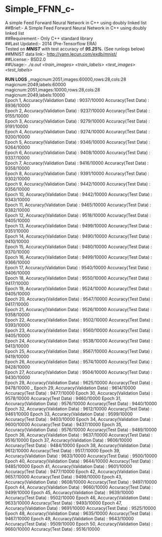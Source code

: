 # Simple_FFNN_c-
A simple Feed Forward Neural Network in C++ using doubly linked list  
##Brief:-
A Simple Feed Forward Neural Network in C++ using doubly linked list  
##Requirement:-
Only C++ standard library  
##Last Updated:-
2014 (Pre-Tensorflow ERA)  
Tested on **_MNIST_** with test accuracy of **_95.25%_**. (See runlogs below)  
##MNIST data link:-
http://yann.lecun.com/exdb/mnist/  
##License:-
BSD2.0  
##Usage:- 
*./a.out <train_images> <train_labels> <test_images> <test_labels>*




**RUN LOGS**
_magicnum:2051,images:60000,rows:28,cols:28  
magicnum:2049,labels:60000  
magicnum:2051,images:10000,rows:28,cols:28  
magicnum:2049,labels:10000  
Epoch 1, Accuracy(Validation Data) : 9037/10000  Accuracy(Test Data) : 8936/10000   
Epoch 2, Accuracy(Validation Data) : 9237/10000  Accuracy(Test Data) : 9155/10000   
Epoch 3, Accuracy(Validation Data) : 9279/10000  Accuracy(Test Data) : 9191/10000   
Epoch 4, Accuracy(Validation Data) : 9274/10000  Accuracy(Test Data) : 9200/10000   
Epoch 5, Accuracy(Validation Data) : 9346/10000  Accuracy(Test Data) : 9264/10000   
Epoch 6, Accuracy(Validation Data) : 9408/10000  Accuracy(Test Data) : 9337/10000   
Epoch 7, Accuracy(Validation Data) : 9416/10000  Accuracy(Test Data) : 9358/10000   
Epoch 8, Accuracy(Validation Data) : 9391/10000  Accuracy(Test Data) : 9302/10000   
Epoch 9, Accuracy(Validation Data) : 9442/10000  Accuracy(Test Data) : 9356/10000   
Epoch 10, Accuracy(Validation Data) : 9442/10000  Accuracy(Test Data) : 9343/10000   
Epoch 11, Accuracy(Validation Data) : 9465/10000  Accuracy(Test Data) : 9382/10000   
Epoch 12, Accuracy(Validation Data) : 9518/10000  Accuracy(Test Data) : 9405/10000   
Epoch 13, Accuracy(Validation Data) : 9499/10000  Accuracy(Test Data) : 9351/10000   
Epoch 14, Accuracy(Validation Data) : 9490/10000  Accuracy(Test Data) : 9410/10000   
Epoch 15, Accuracy(Validation Data) : 9480/10000  Accuracy(Test Data) : 9370/10000   
Epoch 16, Accuracy(Validation Data) : 9499/10000  Accuracy(Test Data) : 9366/10000   
Epoch 17, Accuracy(Validation Data) : 9540/10000  Accuracy(Test Data) : 9406/10000   
Epoch 18, Accuracy(Validation Data) : 9550/10000  Accuracy(Test Data) : 9417/10000   
Epoch 19, Accuracy(Validation Data) : 9524/10000  Accuracy(Test Data) : 9405/10000   
Epoch 20, Accuracy(Validation Data) : 9547/10000  Accuracy(Test Data) : 9417/10000   
Epoch 21, Accuracy(Validation Data) : 9526/10000  Accuracy(Test Data) : 9358/10000   
Epoch 22, Accuracy(Validation Data) : 9502/10000  Accuracy(Test Data) : 9393/10000   
Epoch 23, Accuracy(Validation Data) : 9560/10000  Accuracy(Test Data) : 9405/10000   
Epoch 24, Accuracy(Validation Data) : 9538/10000  Accuracy(Test Data) : 9413/10000   
Epoch 25, Accuracy(Validation Data) : 9567/10000  Accuracy(Test Data) : 9419/10000   
Epoch 26, Accuracy(Validation Data) : 9574/10000  Accuracy(Test Data) : 9428/10000   
Epoch 27, Accuracy(Validation Data) : 9504/10000  Accuracy(Test Data) : 9430/10000   
Epoch 28, Accuracy(Validation Data) : 9625/10000  Accuracy(Test Data) : 9478/10000   _
Epoch 29, Accuracy(Validation Data) : 9614/10000  Accuracy(Test Data) : 9477/10000 
Epoch 30, Accuracy(Validation Data) : 9578/10000  Accuracy(Test Data) : 9460/10000 
Epoch 31, Accuracy(Validation Data) : 9576/10000  Accuracy(Test Data) : 9440/10000 
Epoch 32, Accuracy(Validation Data) : 9612/10000  Accuracy(Test Data) : 9461/10000 
Epoch 33, Accuracy(Validation Data) : 9599/10000  Accuracy(Test Data) : 9403/10000 
Epoch 34, Accuracy(Validation Data) : 9600/10000  Accuracy(Test Data) : 9437/10000 
Epoch 35, Accuracy(Validation Data) : 9576/10000  Accuracy(Test Data) : 9489/10000 
Epoch 36, Accuracy(Validation Data) : 9637/10000  Accuracy(Test Data) : 9516/10000 
Epoch 37, Accuracy(Validation Data) : 9606/10000  Accuracy(Test Data) : 9484/10000 
Epoch 38, Accuracy(Validation Data) : 9612/10000  Accuracy(Test Data) : 9517/10000 
Epoch 39, Accuracy(Validation Data) : 9633/10000  Accuracy(Test Data) : 9500/10000 
Epoch 40, Accuracy(Validation Data) : 9644/10000  Accuracy(Test Data) : 9485/10000 
Epoch 41, Accuracy(Validation Data) : 9601/10000  Accuracy(Test Data) : 9477/10000 
Epoch 42, Accuracy(Validation Data) : 9657/10000  Accuracy(Test Data) : 9498/10000 
Epoch 43, Accuracy(Validation Data) : 9608/10000  Accuracy(Test Data) : 9497/10000 
Epoch 44, Accuracy(Validation Data) : 9660/10000  Accuracy(Test Data) : 9499/10000 
Epoch 45, Accuracy(Validation Data) : 9639/10000  Accuracy(Test Data) : 9502/10000 
Epoch 46, Accuracy(Validation Data) : 9633/10000  Accuracy(Test Data) : 9493/10000 
Epoch 47, Accuracy(Validation Data) : 9691/10000  Accuracy(Test Data) : 9525/10000 
Epoch 48, Accuracy(Validation Data) : 9635/10000  Accuracy(Test Data) : 9467/10000 
Epoch 49, Accuracy(Validation Data) : 9643/10000  Accuracy(Test Data) : 9509/10000 
Epoch 50, Accuracy(Validation Data) : 9660/10000  Accuracy(Test Data) : 9516/10000 
